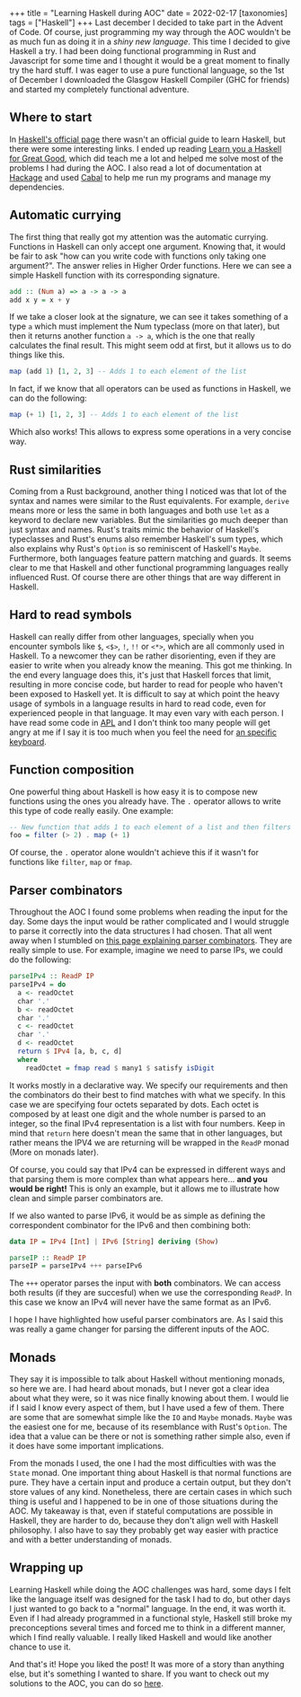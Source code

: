 +++
title = "Learning Haskell during AOC"
date = 2022-02-17
[taxonomies]
tags = ["Haskell"]
+++
Last december I decided to take part in the Advent of Code. Of course, just programming my way through the AOC wouldn't be as much fun as doing it in a *shiny new language*. This time I decided to give Haskell a try. I had been doing functional programming in Rust and Javascript for some time and I thought it would be a great moment to finally try the hard stuff. I was eager to use a pure functional language, so the 1st of December I downloaded the Glasgow Haskell Compiler (GHC for friends) and started my completely functional adventure.

## Where to start
In [Haskell's official page](https://www.haskell.org/) there wasn't an official guide to learn Haskell, but there were some interesting links. I ended up reading [Learn you a Haskell for Great Good](http://www.learnyouahaskell.com/), which did teach me a lot and helped me solve most of the problems I had during the AOC. I also read a lot of documentation at [Hackage](https://hackage.haskell.org/) and used [Cabal](https://www.haskell.org/cabal/) to help me run my programs and manage my dependencies.

## Automatic currying
The first thing that really got my attention was the automatic currying. Functions in Haskell can only accept one argument. Knowing that, it would be fair to ask "how can you write code with functions only taking one argument?". The answer relies in Higher Order functions. Here we can see a simple Haskell function with its corresponding signature.
```hs
add :: (Num a) => a -> a -> a
add x y = x + y
```
If we take a closer look at the signature, we can see it takes something of a type `a` which must implement the Num typeclass (more on that later), but then it returns another function `a -> a`, which is the one that really calculates the final result. This might seem odd at first, but it allows us to do things like this.
```hs
map (add 1) [1, 2, 3] -- Adds 1 to each element of the list 
```
In fact, if we know that all operators can be used as functions in Haskell, we can do the following:
```hs
map (+ 1) [1, 2, 3] -- Adds 1 to each element of the list 
```
Which also works! 
This allows to express some operations in a very concise way.

## Rust similarities
Coming from a Rust background, another thing I noticed was that lot of the syntax and names were similar to the Rust equivalents. For example, `derive` means more or less the same in both languages and both use `let` as a keyword to declare new variables. But the similarities go much deeper than just syntax and names. Rust's traits mimic the behavior of Haskell's typeclasses and Rust's enums also remember Haskell's sum types, which also explains why Rust's `Option` is so reminiscent of Haskell's `Maybe`. Furthermore, both languages feature pattern matching and guards. It seems clear to me that Haskell and other functional programming languages really influenced Rust. Of course there are other things that are way different in Haskell. 

## Hard to read symbols
Haskell can really differ from other languages, specially when you encounter symbols like `$`, `<$>`, `!`, `!!` or `<*>`, which are all commonly used in Haskell. To a newcomer they can be rather disorienting, even if they are easier to write when you already know the meaning. This got me thinking. In the end every language does this, it's just that Haskell forces that limit, resulting in more concise code, but harder to read for people who haven't been exposed to Haskell yet. It is difficult to say at which point the heavy usage of symbols in a language results in hard to read code, even for experienced people in that language. It may even vary with each person. I have read some code in [APL](https://tryapl.org/) and I don't think too many people will get angry at me if I say it is too much when you feel the need for [an specific keyboard](http://www.dyalog.com/apl-font-keyboard.htm).

## Function composition
One powerful thing about Haskell is how easy it is to compose new functions using the ones you already have. The `.` operator allows to write this type of code really easily. One example:
```hs
-- New function that adds 1 to each element of a list and then filters the numbers bigger than 2
foo = filter (> 2) . map (+ 1) 
```
Of course, the `.` operator alone wouldn't achieve this if it wasn't for functions like `filter`, `map` or `fmap`. 

## Parser combinators 
Throughout the AOC I found some problems when reading the input for the day. Some days the input would be rather complicated and I would struggle to parse it correctly into the data structures I had chosen. That all went away when I stumbled on [this page explaining parser combinators](https://two-wrongs.com/parser-combinators-parsing-for-haskell-beginners.html). They are really simple to use. For example, imagine we need to parse IPs, we could do the following:
```hs
parseIPv4 :: ReadP IP
parseIPv4 = do
  a <- readOctet
  char '.'
  b <- readOctet
  char '.'
  c <- readOctet
  char '.'
  d <- readOctet
  return $ IPv4 [a, b, c, d]
  where
    readOctet = fmap read $ many1 $ satisfy isDigit
```
It works mostly in a declarative way. We specify our requirements and then the combinators do their best to find matches with what we specify. In this case we are specifying four octets separated by dots. Each octet is composed by at least one digit and the whole number is parsed to an integer, so the final IPv4 representation is a list with four numbers. Keep in mind that `return` here doesn't mean the same that in other languages, but rather means the IPV4 we are returning will be wrapped in the `ReadP` monad (More on monads later).

Of course, you could say that IPv4 can be expressed in different ways and that parsing them is more complex than what appears here... **and you would be right!** This is only an example, but it allows me to illustrate how clean and simple parser combinators are.

If we also wanted to parse IPv6, it would be as simple as defining the correspondent combinator for the IPv6 and then combining both:

```hs
data IP = IPv4 [Int] | IPv6 [String] deriving (Show)

parseIP :: ReadP IP
parseIP = parseIPv4 +++ parseIPv6
```
The `+++` operator parses the input with **both** combinators. We can access both results (if they are succesful) when we use the corresponding `ReadP`. In this case we know an IPv4 will never have the same format as an IPv6.

I hope I have highlighted how useful parser combinators are. As I said this was really a game changer for parsing the different inputs of the AOC.

## Monads
They say it is impossible to talk about Haskell without mentioning monads, so here we are. I had heard about monads, but I never got a clear idea about what they were, so it was nice finally knowing about them. I would lie if I said I know every aspect of them, but I have used a few of them. There are some that are somewhat simple like the `IO` and `Maybe` monads. `Maybe` was the easiest one for me, because of its resemblance with Rust's `Option`. The idea that a value can be there or not is something rather simple also, even if it does have some important implications. 

From the monads I used, the one I had the most difficulties with was the `State` monad. One important thing about Haskell is that normal functions are pure. They have a certain input and produce a certain output, but they don't store values of any kind. Nonetheless, there are certain cases in which such thing is useful and I happened to be in one of those situations during the AOC. My takeaway is that, even if stateful computations are possible in Haskell, they are harder to do, because they don't align well with Haskell philosophy. I also have to say they probably get way easier with practice and with a better understanding of monads.

## Wrapping up
Learning Haskell while doing the AOC challenges was hard, some days I felt like the language itself was designed for the task I had to do, but other days I just wanted to go back to a "normal" language. In the end, it was worth it. Even if I had already programmed in a functional style, Haskell still broke my preconceptions several times and forced me to think in a different manner, which I find really valuable. I really liked Haskell and would like another chance to use it.

And that's it! Hope you liked the post! It was more of a story than anything else, but it's something I wanted to share. If you want to check out my solutions to the AOC, you can do so [here](https://github.com/CastilloDel/AdventOfCode2021).
